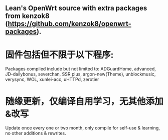 ## Lean's OpenWrt source with extra packages from kenzok8 (https://github.com/kenzok8/openwrt-packages).


# 固件包括但不限于以下程序:
Packages compiled include but not limited to: ADGuardHome, advanced, JD-dailybonus, severchan, SSR plus, argon-new(Theme), unblockmusic, verysync, WOL, xunlei-acc, uHTTPd, zerotier


# 随缘更新，仅编译自用学习，无其他添加&改写
Update once every one or two month, only compile for self-use & learning, no other additions & rewrites.
